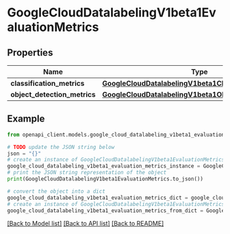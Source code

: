 # GoogleCloudDatalabelingV1beta1EvaluationMetrics


## Properties

Name | Type | Description | Notes
------------ | ------------- | ------------- | -------------
**classification_metrics** | [**GoogleCloudDatalabelingV1beta1ClassificationMetrics**](GoogleCloudDatalabelingV1beta1ClassificationMetrics.md) |  | [optional] 
**object_detection_metrics** | [**GoogleCloudDatalabelingV1beta1ObjectDetectionMetrics**](GoogleCloudDatalabelingV1beta1ObjectDetectionMetrics.md) |  | [optional] 

## Example

```python
from openapi_client.models.google_cloud_datalabeling_v1beta1_evaluation_metrics import GoogleCloudDatalabelingV1beta1EvaluationMetrics

# TODO update the JSON string below
json = "{}"
# create an instance of GoogleCloudDatalabelingV1beta1EvaluationMetrics from a JSON string
google_cloud_datalabeling_v1beta1_evaluation_metrics_instance = GoogleCloudDatalabelingV1beta1EvaluationMetrics.from_json(json)
# print the JSON string representation of the object
print(GoogleCloudDatalabelingV1beta1EvaluationMetrics.to_json())

# convert the object into a dict
google_cloud_datalabeling_v1beta1_evaluation_metrics_dict = google_cloud_datalabeling_v1beta1_evaluation_metrics_instance.to_dict()
# create an instance of GoogleCloudDatalabelingV1beta1EvaluationMetrics from a dict
google_cloud_datalabeling_v1beta1_evaluation_metrics_from_dict = GoogleCloudDatalabelingV1beta1EvaluationMetrics.from_dict(google_cloud_datalabeling_v1beta1_evaluation_metrics_dict)
```
[[Back to Model list]](../README.md#documentation-for-models) [[Back to API list]](../README.md#documentation-for-api-endpoints) [[Back to README]](../README.md)


